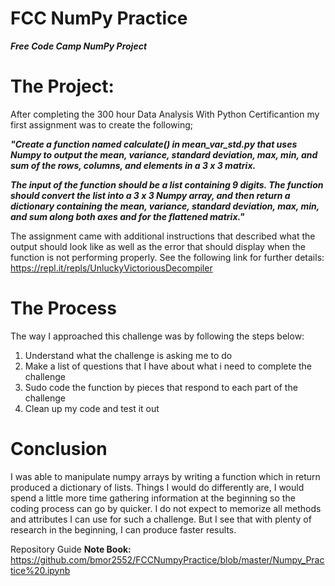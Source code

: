 # FCC NumPy Practice
***Free Code Camp NumPy Project***

# The Project:
After completing the 300 hour Data Analysis With Python Certificantion my first assignment was to create the following;

***"Create a function named calculate() in mean_var_std.py that uses Numpy to output the mean, variance, standard deviation, max, min, and sum of the rows, columns, and elements in a 3 x 3 matrix.***

***The input of the function should be a list containing 9 digits. The function should convert the list into a 3 x 3 Numpy array, and then return a dictionary containing the mean, variance, standard deviation, max, min, and sum along both axes and for the flattened matrix."***

The assignment came with additional instructions that described what the output should look like as well as the error that should display when the function is not performing properly. See the following link for further details: https://repl.it/repls/UnluckyVictoriousDecompiler

# The Process
The way I approached this challenge was by following the steps below:

1. Understand what the challenge is asking me to do
2. Make a list of questions that I have about what i need to complete the challenge
3. Sudo code the function by pieces that respond to each part of the challenge
4. Clean up my code and test it out

# Conclusion
I was able to manipulate numpy arrays by writing a function which in return produced a dictionary of lists. Things I would do differently are, I would spend a little more time gathering information at the beginning so the coding process can go by quicker. I do not expect to memorize all methods and attributes I can use for such a challenge. But I see that with plenty of research in the beginning, I can produce faster results.  

Repository Guide
**Note Book:** https://github.com/bmor2552/FCCNumpyPractice/blob/master/Numpy_Practice%20.ipynb
